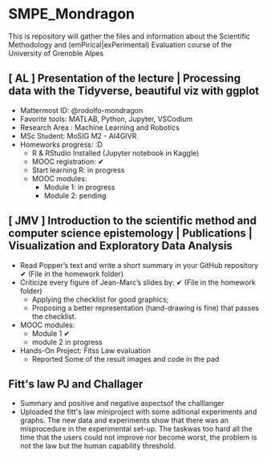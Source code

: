 # SMPE_Mondragon
This is repository will gather the files and information about the Scientific Methodology and (emPirical|exPerimental) Evaluation course of the University of Grenoble Alpes

## [ AL ] Presentation of the lecture | Processing data with the Tidyverse, beautiful viz with ggplot
   + Mattermost ID: @rodolfo-mondragon
   + Favorite tools: MATLAB, Python, Jupyter, VSCodium
   + Research Area : Machine Learning and Robotics
   + MSc Student: MoSIG M2 - AI4GIVR
   + Homeworks progress: :D
       + R & RStudio Installed (Jupyter notebook in Kaggle)
       + MOOC registration: ✔
       + Start learning R: in progress
       + MOOC modules: 
           - Module 1: in progress
           - Module 2: pending
## [ JMV ] Introduction to the scientific method and computer science epistemology | Publications | Visualization and Exploratory Data Analysis
   + Read Popper’s text and write a short summary in your GitHub repository ✔ (File in the homework folder)
   + Criticize every figure of Jean-Marc’s slides by: ✔ (File in the homework folder)
      - Applying the checklist for good graphics;
      - Proposing a better representation (hand-drawing is fine) that passes the checklist.
   + MOOC modules:
      - Module 1 ✔
      - module 2 in progress
   + Hands-On Project: Fitss Law evaluation
      - Reported Some of the result images and code in the pad 
## Fitt's law PJ and Challager 
   + Summary and positive and negative aspectsof the challlanger
   + Uploaded the fitt's law miniproject with some aditional experiments and graphs. The new data and experiments show that there was an misprocedure in the experimental set-up. The taskwas too hard all the time          that the users could not improve nor become worst, the problem is not the law but the human capability threshold.
